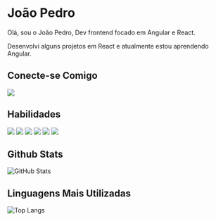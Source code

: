 # João Pedro

Olá, sou o João Pedro, Dev frontend focado em Angular e React.

Desenvolvi alguns projetos em React e atualmente estou aprendendo Angular.

## Conecte-se Comigo

<a href = "https://www.linkedin.com/in/joao-pedro-lopes-rodrigues/"><img src="https://img.shields.io/badge/LinkedIn-0077B5?style=for-the-badge&logo=linkedin&logoColor=white"></a>

## Habilidades

<img src="https://img.shields.io/badge/HTML5-F75421?style=for-the-badge&logo=html5&logoColor=white" />
<img src="https://img.shields.io/badge/CSS3-3795D7?style=for-the-badge&logo=css3&logoColor=white" />
<img src="https://img.shields.io/badge/Javascript-EFD81D?style=for-the-badge&logo=javascript&logoColor=white" />
<img src="https://img.shields.io/badge/Typescript-2F74C0?style=for-the-badge&logo=typescript&logoColor=white" />
<img src="https://img.shields.io/badge/Angular-FA3EC7?style=for-the-badge&logo=angular&logoColor=white" />
<img src="https://img.shields.io/badge/React-087EA4?style=for-the-badge&logo=react&logoColor=white"  /> 

## Github Stats

![GitHub Stats](https://github-readme-stats.vercel.app/api?username=joaopedrocoder&theme=transparent&bg_color=000&border_color=30A3DC&show_icons=true&icon_color=30A3DC&title_color=E94D5F&text_color=FFF)

## Linguagens Mais Utilizadas

![Top Langs](https://github-readme-stats-git-masterrstaa-rickstaa.vercel.app/api/top-langs/?username=joaopedrocoder&bg_color=000&border_color=30A3DC&title_color=E94D5F&text_color=FFF)
